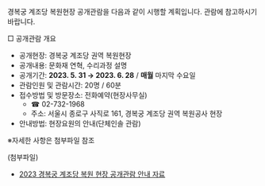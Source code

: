 경복궁 계조당 복원현장 공개관람을 다음과 같이 시행할 계획입니다. 관람에 참고하시기 바랍니다.

□ 공개관람 개요
- 공개현장: 경복궁 계조당 권역 복원현장
- 공개내용: 문화재 연혁, 수리과정 설명
- 공개기간: **2023. 5. 31 → 2023. 6. 28** / **매월** 마지막 수요일
- 관람인원 및 관람시간: 20명 / 60분
- 접수방법 및 방문장소: 전화예약(현장사무실)
  - ☎ 02-732-1968
  - 주소: 서울시 종로구 사직로 161, 경복궁 계조당 권역 복원공사 현장
- 안내방법: 현장요원의 안내(단체인솔 관람)

※자세한 사항은 첨부파일 참조

(첨부파일)
- [2023 경복궁 계조당 복원 현장 공개관람 안내 자료](https://www.royalpalace.go.kr/upload/board/notice/notice_20230516_01.hwp)